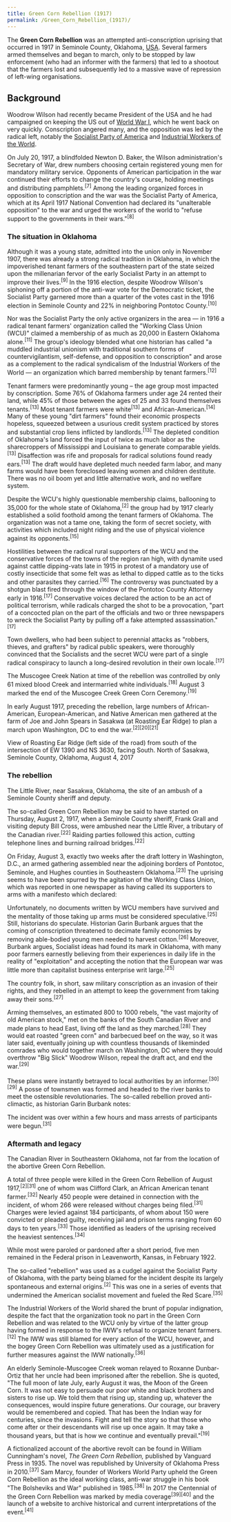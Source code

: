 ```yaml
---
title: Green Corn Rebellion (1917)
permalink: /Green_Corn_Rebellion_(1917)/
---
```


The **Green Corn Rebellion** was an attempted anti-conscription uprising
that occurred in 1917 in Seminole County, Oklahoma,
[USA](United_States_of_America "wikilink"). Several farmers armed
themselves and began to march, only to be stopped by law enforcement
(who had an informer with the farmers) that led to a shootout that the
farmers lost and subsequently led to a massive wave of repression of
left-wing organisations.

## Background

Woodrow Wilson had recently became President of the USA and he had
campaigned on keeping the US out of [World War
I](World_War_I "wikilink"), which he went back on very quickly.
Conscription angered many, and the opposition was led by the radical
left, notably the [Socialist Party of
America](Socialist_Party_of_America "wikilink") and [Industrial Workers
of the World](Industrial_Workers_of_the_World "wikilink").

On July 20, 1917, a blindfolded Newton D. Baker, the Wilson
administration's Secretary of War, drew numbers choosing certain
registered young men for mandatory military service. Opponents of
American participation in the war continued their efforts to change the
country's course, holding meetings and distributing
pamphlets.<sup>\[7\]</sup> Among the leading organized forces in
opposition to conscription and the war was the Socialist Party of
America, which at its April 1917 National Convention had declared its
"unalterable opposition" to the war and urged the workers of the world
to "refuse support to the governments in their wars."<sup>\[8\]</sup>

### The situation in Oklahoma

Although it was a young state, admitted into the union only in November
1907, there was already a strong radical tradition in Oklahoma, in which
the impoverished tenant farmers of the southeastern part of the state
seized upon the millenarian fervor of the early Socialist Party in an
attempt to improve their lives.<sup>\[9\]</sup> In the 1916 election,
despite Woodrow Wilson's siphoning off a portion of the anti-war vote
for the Democratic ticket, the Socialist Party garnered more than a
quarter of the votes cast in the 1916 election in Seminole County and
22% in neighboring Pontotoc County.<sup>\[10\]</sup>

Nor was the Socialist Party the only active organizers in the area — in
1916 a radical tenant farmers' organization called the "Working Class
Union (WCU)" claimed a membership of as much as 20,000 in Eastern
Oklahoma alone.<sup>\[11\]</sup> The group's ideology blended what one
historian has called "a muddled industrial unionism with traditional
southern forms of countervigilantism, self-defense, and opposition to
conscription" and arose as a complement to the radical syndicalism of
the Industrial Workers of the World — an organization which barred
membership by tenant farmers.<sup>\[12\]</sup>

Tenant farmers were predominantly young – the age group most impacted by
conscription. Some 76% of Oklahoma farmers under age 24 rented their
land, while 45% of those between the ages of 25 and 33 found themselves
tenants.<sup>\[13\]</sup> Most tenant farmers were
white<sup>\[13\]</sup> and African-American.<sup>\[14\]</sup> Many of
these young "dirt farmers" found their economic prospects hopeless,
squeezed between a usurious credit system practiced by stores and
substantial crop liens inflicted by landlords.<sup>\[13\]</sup> The
depleted condition of Oklahoma's land forced the input of twice as much
labor as the sharecroppers of Mississippi and Louisiana to generate
comparable yields.<sup>\[13\]</sup> Disaffection was rife and proposals
for radical solutions found ready ears.<sup>\[13\]</sup> The draft would
have depleted much needed farm labor, and many farms would have been
foreclosed leaving women and children destitute. There was no oil boom
yet and little alternative work, and no welfare system.

Despite the WCU's highly questionable membership claims, ballooning to
35,000 for the whole state of Oklahoma,<sup>\[2\]</sup> the group had by
1917 clearly established a solid foothold among the tenant farmers of
Oklahoma. The organization was not a tame one, taking the form of secret
society, with activities which included night riding and the use of
physical violence against its opponents.<sup>\[15\]</sup>

Hostilities between the radical rural supporters of the WCU and the
conservative forces of the towns of the region ran high, with dynamite
used against cattle dipping-vats late in 1915 in protest of a mandatory
use of costly insecticide that some felt was as lethal to dipped cattle
as to the ticks and other parasites they carried.<sup>\[16\]</sup> The
controversy was punctuated by a shotgun blast fired through the window
of the Pontotoc County Attorney early in 1916.<sup>\[17\]</sup>
Conservative voices declared the action to be an act of political
terrorism, while radicals charged the shot to be a provocation, "part of
a concocted plan on the part of the officials and two or three
newspapers to wreck the Socialist Party by pulling off a fake attempted
assassination."<sup>\[17\]</sup>

Town dwellers, who had been subject to perennial attacks as "robbers,
thieves, and grafters" by radical public speakers, were thoroughly
convinced that the Socialists and the secret WCU were part of a single
radical conspiracy to launch a long-desired revolution in their own
locale.<sup>\[17\]</sup>

The Muscogee Creek Nation at time of the rebellion was controlled by
only 61 mixed blood Creek and intermarried white
individuals.<sup>\[18\]</sup> August 3 marked the end of the Muscogee
Creek Green Corn Ceremony.<sup>\[19\]</sup>

In early August 1917, preceding the rebellion, large numbers of
African-American, European-American, and Native American men gathered at
the farm of Joe and John Spears in Sasakwa (at Roasting Ear Ridge) to
plan a march upon Washington, DC to end the
war.<sup>\[2\]\[20\]\[21\]</sup>

View of Roasting Ear Ridge (left side of the road) from south of the
intersection of EW 1390 and NS 3630, facing South. North of Sasakwa,
Seminole County, Oklahoma, August 4, 2017

### The rebellion

The Little River, near Sasakwa, Oklahoma, the site of an ambush of a
Seminole County sheriff and deputy.

The so-called Green Corn Rebellion may be said to have started on
Thursday, August 2, 1917, when a Seminole County sheriff, Frank Grall
and visiting deputy Bill Cross, were ambushed near the Little River, a
tributary of the Canadian river.<sup>\[22\]</sup> Raiding parties
followed this action, cutting telephone lines and burning railroad
bridges.<sup>\[22\]</sup>

On Friday, August 3, exactly two weeks after the draft lottery in
Washington, D.C., an armed gathering assembled near the adjoining
borders of Pontotoc, Seminole, and Hughes counties in Southeastern
Oklahoma.<sup>\[23\]</sup> The uprising seems to have been spurred by
the agitation of the Working Class Union, which was reported in one
newspaper as having called its supporters to arms with a manifesto which
declared:

Unfortunately, no documents written by WCU members have survived and the
mentality of those taking up arms must be considered
speculative.<sup>\[25\]</sup> Still, historians do speculate. Historian
Garin Burbank argues that the coming of conscription threatened to
decimate family economies by removing able-bodied young men needed to
harvest cotton.<sup>\[26\]</sup> Moreover, Burbank argues, Socialist
ideas had found its mark in Oklahoma, with many poor farmers earnestly
believing from their experiences in daily life in the reality of
"exploitation" and accepting the notion that the European war was little
more than capitalist business enterprise writ large.<sup>\[25\]</sup>

The country folk, in short, saw military conscription as an invasion of
their rights, and they rebelled in an attempt to keep the government
from taking away their sons.<sup>\[27\]</sup>

Arming themselves, an estimated 800 to 1000 rebels, "the vast majority
of old American stock," met on the banks of the South Canadian River and
made plans to head East, living off the land as they
marched.<sup>\[28\]</sup> They would eat roasted "green corn" and
barbecued beef on the way, so it was later said, eventually joining up
with countless thousands of likeminded comrades who would together march
on Washington, DC where they would overthrow "Big Slick" Woodrow Wilson,
repeal the draft act, and end the war.<sup>\[29\]</sup>

These plans were instantly betrayed to local authorities by an
informer.<sup>\[30\]\[29\]</sup> A posse of townsmen was formed and
headed to the river banks to meet the ostensible revolutionaries. The
so-called rebellion proved anti-climactic, as historian Garin Burbank
notes:

The incident was over within a few hours and mass arrests of
participants were begun.<sup>\[31\]</sup>

### Aftermath and legacy

The Canadian River in Southeastern Oklahoma, not far from the location
of the abortive Green Corn Rebellion.

A total of three people were killed in the Green Corn Rebellion of
August 1917,<sup>\[2\]\[31\]</sup> one of whom was Clifford Clark, an
African American tenant farmer.<sup>\[32\]</sup> Nearly 450 people were
detained in connection with the incident, of whom 266 were released
without charges being filed.<sup>\[31\]</sup> Charges were levied
against 184 participants, of whom about 150 were convicted or pleaded
guilty, receiving jail and prison terms ranging from 60 days to ten
years.<sup>\[33\]</sup> Those identified as leaders of the uprising
received the heaviest sentences.<sup>\[34\]</sup>

While most were paroled or pardoned after a short period, five men
remained in the Federal prison in Leavenworth, Kansas, in February 1922.

The so-called "rebellion" was used as a cudgel against the Socialist
Party of Oklahoma, with the party being blamed for the incident despite
its largely spontaneous and external origins.<sup>\[2\]</sup> This was
one in a series of events that undermined the American socialist
movement and fueled the Red Scare.<sup>\[35\]</sup>

The Industrial Workers of the World shared the brunt of popular
indignation, despite the fact that the organization took no part in the
Green Corn Rebellion and was related to the WCU only by virtue of the
latter group having formed in response to the IWW's refusal to organize
tenant farmers.<sup>\[12\]</sup> The IWW was still blamed for every
action of the WCU, however, and the bogey Green Corn Rebellion was
ultimately used as a justification for further measures against the IWW
nationally.<sup>\[36\]</sup>

An elderly Seminole-Muscogee Creek woman relayed to Roxanne Dunbar-Ortiz
that her uncle had been imprisoned after the rebellion. She is quoted,
"The full moon of late July, early August it was, the Moon of the Green
Corn. It was not easy to persuade our poor white and black brothers and
sisters to rise up. We told them that rising up, standing up, whatever
the consequences, would inspire future generations. Our courage, our
bravery would be remembered and copied. That has been the Indian way for
centuries, since the invasions. Fight and tell the story so that those
who come after or their descendants will rise up once again. It may take
a thousand years, but that is how we continue and eventually
prevail."<sup>\[19\]</sup>

A fictionalized account of the abortive revolt can be found in William
Cunningham's novel, *The Green Corn Rebellion,* published by Vanguard
Press in 1935. The novel was republished by University of Oklahoma Press
in 2010.<sup>\[37\]</sup> Sam Marcy, founder of Workers World Party
upheld the Green Corn Rebellion as the ideal working class, anti-war
struggle in his book "The Bolsheviks and War" published in
1985.<sup>\[38\]</sup> In 2017 the Centennial of the Green Corn
Rebellion was marked by media coverage<sup>\[39\]\[40\]</sup> and the
launch of a website to archive historical and current interpretations of
the event.<sup>\[41\]</sup>